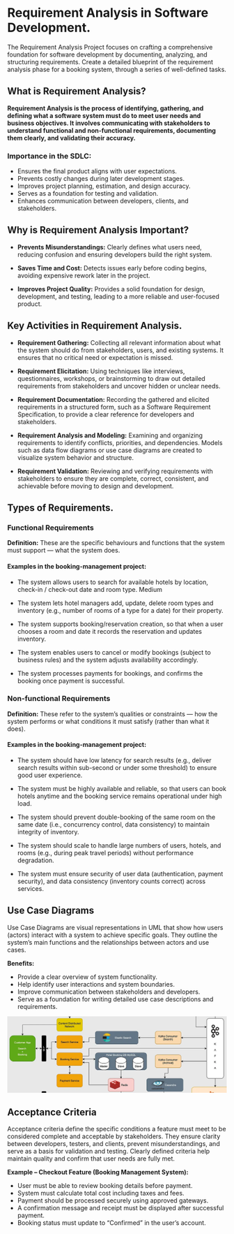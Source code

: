 # Requirement Analysis in Software Development.

The Requirement Analysis Project focuses on crafting a comprehensive foundation for software development by documenting, analyzing, and structuring requirements. Create a detailed blueprint of the requirement analysis phase for a booking system, through a series of well-defined tasks.

## What is Requirement Analysis?

**Requirement Analysis is the process of identifying, gathering, and defining what a software system must do to meet user needs and business objectives. It involves communicating with stakeholders to understand functional and non-functional requirements, documenting them clearly, and validating their accuracy.**

### Importance in the SDLC:

- Ensures the final product aligns with user expectations.
- Prevents costly changes during later development stages.
- Improves project planning, estimation, and design accuracy.
- Serves as a foundation for testing and validation.
- Enhances communication between developers, clients, and stakeholders.

## Why is Requirement Analysis Important?

- **Prevents Misunderstandings:** Clearly defines what users need, reducing confusion and ensuring developers build the right system.

- **Saves Time and Cost:** Detects issues early before coding begins, avoiding expensive rework later in the project.

- **Improves Project Quality:** Provides a solid foundation for design, development, and testing, leading to a more reliable and user-focused product.

## Key Activities in Requirement Analysis.

- **Requirement Gathering:**
  Collecting all relevant information about what the system should do from stakeholders, users, and existing systems. It ensures that no critical need or expectation is missed.

- **Requirement Elicitation:**
  Using techniques like interviews, questionnaires, workshops, or brainstorming to draw out detailed requirements from stakeholders and uncover hidden or unclear needs.

- **Requirement Documentation:**
  Recording the gathered and elicited requirements in a structured form, such as a Software Requirement Specification, to provide a clear reference for developers and stakeholders.

- **Requirement Analysis and Modeling:**
  Examining and organizing requirements to identify conflicts, priorities, and dependencies. Models such as data flow diagrams or use case diagrams are created to visualize system behavior and structure.

- **Requirement Validation:**
  Reviewing and verifying requirements with stakeholders to ensure they are complete, correct, consistent, and achievable before moving to design and development.

## Types of Requirements.

### Functional Requirements

**Definition:** These are the specific behaviours and functions that the system must support — what the system does.

#### Examples in the booking-management project:

- The system allows users to search for available hotels by location, check-in / check-out date and room type.
  Medium

- The system lets hotel managers add, update, delete room types and inventory (e.g., number of rooms of a type for a date) for their property.

- The system supports booking/reservation creation, so that when a user chooses a room and date it records the reservation and updates inventory.

- The system enables users to cancel or modify bookings (subject to business rules) and the system adjusts availability accordingly.

- The system processes payments for bookings, and confirms the booking once payment is successful.

### Non-functional Requirements

**Definition:** These refer to the system’s qualities or constraints — how the system performs or what conditions it must satisfy (rather than what it does).

#### Examples in the booking-management project:

- The system should have low latency for search results (e.g., deliver search results within sub-second or under some threshold) to ensure good user experience.

- The system must be highly available and reliable, so that users can book hotels anytime and the booking service remains operational under high load.

- The system should prevent double-booking of the same room on the same date (i.e., concurrency control, data consistency) to maintain integrity of inventory.

- The system should scale to handle large numbers of users, hotels, and rooms (e.g., during peak travel periods) without performance degradation.

- The system must ensure security of user data (authentication, payment security), and data consistency (inventory counts correct) across services.

## Use Case Diagrams

Use Case Diagrams are visual representations in UML that show how users (actors) interact with a system to achieve specific goals. They outline the system’s main functions and the relationships between actors and use cases.

**Benefits:**

- Provide a clear overview of system functionality.
- Help identify user interactions and system boundaries.
- Improve communication between stakeholders and developers.
- Serve as a foundation for writing detailed use case descriptions and requirements.

![case diagram](alx-booking-uc.png)

## Acceptance Criteria

Acceptance criteria define the specific conditions a feature must meet to be considered complete and acceptable by stakeholders. They ensure clarity between developers, testers, and clients, prevent misunderstandings, and serve as a basis for validation and testing. Clearly defined criteria help maintain quality and confirm that user needs are fully met.

**Example – Checkout Feature (Booking Management System):**

- User must be able to review booking details before payment.
- System must calculate total cost including taxes and fees.
- Payment should be processed securely using approved gateways.
- A confirmation message and receipt must be displayed after successful payment.
- Booking status must update to “Confirmed” in the user’s account.
